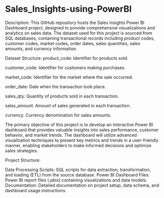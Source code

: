 # Sales_Insights-using-PowerBI

Description:
This GitHub repository hosts the Sales Insights Power BI Dashboard project, designed to provide comprehensive visualizations and analytics on sales data. The dataset used for this project is sourced from SQL databases, containing transactional records including product codes, customer codes, market codes, order dates, sales quantities, sales amounts, and currency information.

Dataset Structure:
product_code: Identifier for products sold.

customer_code: Identifier for customers making purchases.

market_code: Identifier for the market where the sale occurred.

order_date: Date when the transaction took place.

sales_qty: Quantity of products sold in each transaction.

sales_amount: Amount of sales generated in each transaction.

currency: Currency denomination for sales amounts.

The primary objective of this project is to develop an interactive Power BI dashboard that provides valuable insights into sales performance, customer behavior, and market trends. The dashboard will utilize advanced visualization techniques to present key metrics and trends in a user-friendly manner, enabling stakeholders to make informed decisions and optimize sales strategies.

Project Structure:

Data Processing Scripts: SQL scripts for data extraction, transformation, and loading (ETL) from the source database.
Power BI Dashboard Files: Power BI report files (.pbix) containing visualizations and data models.
Documentation: Detailed documentation on project setup, data schema, and dashboard usage instructions.
